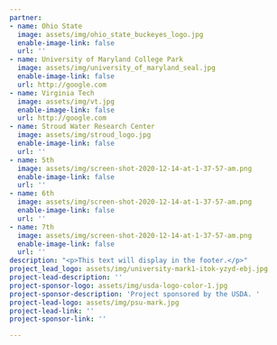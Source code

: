 ```yaml
---
partner:
- name: Ohio State
  image: assets/img/ohio_state_buckeyes_logo.jpg
  enable-image-link: false
  url: ''
- name: University of Maryland College Park
  image: assets/img/university_of_maryland_seal.jpg
  enable-image-link: false
  url: http://google.com
- name: Virginia Tech
  image: assets/img/vt.jpg
  enable-image-link: false
  url: http://google.com
- name: Stroud Water Research Center
  image: assets/img/stroud_logo.jpg
  enable-image-link: false
  url: ''
- name: 5th
  image: assets/img/screen-shot-2020-12-14-at-1-37-57-am.png
  enable-image-link: false
  url: ''
- name: 6th
  image: assets/img/screen-shot-2020-12-14-at-1-37-57-am.png
  enable-image-link: false
  url: ''
- name: 7th
  image: assets/img/screen-shot-2020-12-14-at-1-37-57-am.png
  enable-image-link: false
  url: ''
description: "<p>This text will display in the footer.</p>"
project_lead_logo: assets/img/university-mark1-itok-yzyd-ebj.jpg
project-lead-description: ''
project-sponsor-logo: assets/img/usda-logo-color-1.jpg
project-sponsor-description: 'Project sponsored by the USDA. '
project-lead-logo: assets/img/psu-mark.jpg
project-lead-link: ''
project-sponsor-link: ''

---
```

